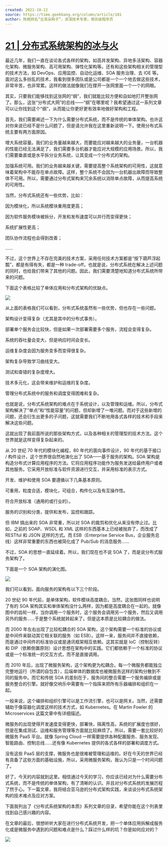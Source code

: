 ```yaml
---
created: 2021-10-12
source: https://time.geekbang.org/column/article/181
author: 陈皓网名“左耳朵耗子”，资深技术专家，骨灰级程序员
---
```


# [21 | 分布式系统架构的冰与火](https://time.geekbang.org/column/article/181)


最近几年，我们一直在谈论各式各样的架构，如高并发架构、异地多活架构、容器化架构、微服务架构、高可用架构、弹性化架构等。还有和这些架构相关的管理型的技术方法，如 DevOps、应用监控、自动化运维、SOA 服务治理、去 IOE 等。面对这么多纷乱的技术，我看到很多团队或是公司都是一个一个地去做这些技术，非常辛苦，也非常累。这样的做法就像我们在撑开一张网里面一个一个的网眼。

其实，只要我们能够找到这张网的“纲”，我们就能比较方便和自如地打开整张网了。那么，这张“分布式大网”的总线——“纲”在哪里呢？我希望通过这一系列文章可以让你找到这个“纲”，从而能让你更好更有效率地做好架构和工程。

首先，我们需要阐述一下为什么需要分布式系统，而不是传统的单体架构。也许这对你来说已经不是什么问题了，但是请允许我在这里重新说明一下。使用分布式系统主要有两方面原因。

增大系统容量。我们的业务量越来越大，而要能应对越来越大的业务量，一台机器的性能已经无法满足了，我们需要多台机器才能应对大规模的应用场景。所以，我们需要垂直或是水平拆分业务系统，让其变成一个分布式的架构。

加强系统可用。我们的业务越来越关键，需要提高整个系统架构的可用性，这就意味着架构中不能存在单点故障。这样，整个系统不会因为一台机器出故障而导致整体不可用。所以，需要通过分布式架构来冗余系统以消除单点故障，从而提高系统的可用性。

当然，分布式系统还有一些优势，比如：

因为模块化，所以系统模块重用度更高；

因为软件服务模块被拆分，开发和发布速度可以并行而变得更快；

系统扩展性更高；

团队协作流程也会得到改善；

……

不过，这个世界上不存在完美的技术方案，采用任何技术方案都是“按下葫芦浮起瓢”，都是有得有失，都是一种 trade-off。也就是说，分布式系统在解决上述问题的同时，也给我们带来了其他的问题。因此，我们需要清楚地知道分布式系统所带来的问题。

下面这个表格比较了单体应用和分布式架构的优缺点。

![](https://static001.geekbang.org/resource/image/8f/91/8fecccec610626a3e348318b1fd17791.png)

从上面的表格我们可以看到，分布式系统虽然有一些优势，但也存在一些问题。

架构设计变得复杂（尤其是其中的分布式事务）。

部署单个服务会比较快，但是如果一次部署需要多个服务，流程会变得复杂。

系统的吞吐量会变大，但是响应时间会变长。

运维复杂度会因为服务变多而变得很复杂。

架构复杂导致学习曲线变大。

测试和查错的复杂度增大。

技术多元化，这会带来维护和运维的复杂度。

管理分布式系统中的服务和调度变得困难和复杂。

也就是说，分布式系统架构的难点在于系统设计，以及管理和运维。所以，分布式架构解决了“单点”和“性能容量”的问题，但却新增了一堆问题。而对于这些新增的问题，还会衍生出更多的子问题，这就需要我们不断地用各式各样的技术和手段来解决这些问题。

这就出现了我前面所说的那些架构方式，以及各种相关的管理型的技术方法。这个世界就是这样变得复杂起来的。

从 20 世纪 70 年代的模块化编程，80 年代的面向事件设计，90 年代的基于接口 / 构件设计，这个世界很自然地演化出了 SOA——基于服务的架构。SOA 架构是构造分布式计算应用程序的方法。它将应用程序功能作为服务发送给最终用户或者其他服务。它采用开放标准与软件资源进行交互，并采用标准的表示方式。

开发、维护和使用 SOA 要遵循以下几条基本原则。

可重用，粒度合适，模块化，可组合，构件化以及有互操作性。

符合开放标准（通用的或行业的）。

服务的识别和分类，提供和发布，监控和跟踪。

但 IBM 搞出来的 SOA 非常重，所以对 SOA 的裁剪和优化从来没有停止过。比如，之前的 SOAP、WSDL 和 XML 这样的东西基本上已经被抛弃了，而改成了 RESTful 和 JSON 这样的方式。而 ESB（Enterprise Service Bus，企业服务总线）这样非常重要的东西也被简化成了 Pub/Sub 的消息服务……

不过，SOA 的思想一直延续着。所以，我们现在也不说 SOA 了，而是说分布式服务架构了。

下面是一个 SOA 架构的演化图。

![](https://static001.geekbang.org/resource/image/54/42/542f449c5aeffd20a6d66b32c1736f42.png)

我们可以看到，面向服务的架构有以下三个阶段。

20 世纪 90 年代前，是单体架构，软件模块高度耦合。当然，这张图同样也说明了有的 SOA 架构其实和单体架构没什么两样，因为都是高度耦合在一起的。就像图中的齿轮一样，当你调用一个服务时，这个服务会调用另一个服务，然后又调用另外的服务……于是整个系统就转起来了。但是这本质是比较耦合的做法。

而 2000 年左右出现了比较松耦合的 SOA 架构，这个架构需要一个标准的协议或是中间件来联动其它相关联的服务（如 ESB）。这样一来，服务间并不直接依赖，而是通过中间件的标准协议或是通讯框架相互依赖。这其实就是 IoC（控制反转）和 DIP（依赖倒置原则）设计思想在架构中的实践。它们都依赖于一个标准的协议或是一个标准统一的交互方式，而不是直接调用。

而 2010 年后，出现了微服务架构，这个架构更为松耦合。每一个微服务都能独立完整地运行（所谓的自包含），后端单体的数据库也被微服务这样的架构分散到不同的服务中。而它和传统 SOA 的差别在于，服务间的整合需要一个服务编排或是服务整合的引擎。就好像交响乐中需要有一个指挥来把所有乐器编排和组织在一起。

一般来说，这个编排和组织引擎可以是工作流引擎，也可以是网关。当然，还需要辅助于像容器化调度这样的技术方式，如 Kubernetes。在 Martin Fowler 的 Microservices 这篇文章中有详细描述。

微服务的出现使得开发速度变得更快，部署快，隔离性高，系统的扩展度也很好，但是在集成测试、运维和服务管理等方面就比较麻烦了。所以，需要一套比较好的微服务 PaaS 平台。就像 Spring Cloud 一样需要提供各种配置服务、服务发现、智能路由、控制总线……还有像 Kubernetes 提供的各式各样的部署和调度方式。

没有这些 PaaS 层的支撑，微服务也是很难被管理和运维的。好在今天的世界已经有具备了这些方面的基础设施，所以，采用微服务架构，我认为只是一个时间问题了。

好了，今天的内容就到这里。相信通过今天的学习，你应该已经对为什么需要分布式系统，而不是传统的单体架构，有了清晰的认识。并且对分布式系统的发展历程了然于心。下一篇文章，我将结合亚马逊的分布式架构实践，来谈谈分布式系统架构的技术难点及应对方案。

下面我列出了《分布式系统架构的本质》系列文章的目录，希望你能在这个列表里找到自己感兴趣的内容。

在文章的最后，很想听听大家在进行分布式系统开发，把一个单体应用拆解成服务化或是微服务中遇到的问题和难点是什么？踩过什么样的坑？你是如何应对的？

![](https://static001.geekbang.org/resource/image/9e/cd/9e00f2d01bc172e791e6e39b9de2a2cd.jpg)
